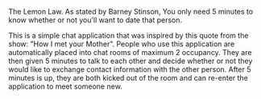 The Lemon Law. As stated by Barney Stinson, You only need 5 minutes to know whether or not you'll want to date that person.

This is a simple chat application that was inspired by this quote from the show: "How I met your Mother". 
People who use this application are automatically placed into chat rooms of maximum 2 occupancy. They are then given
5 minutes to talk to each other and decide whether or not they would like to exchange contact information with the other person. After 5 minutes
is up, they are both kicked out of the room and can re-enter the application to meet someone new. 

